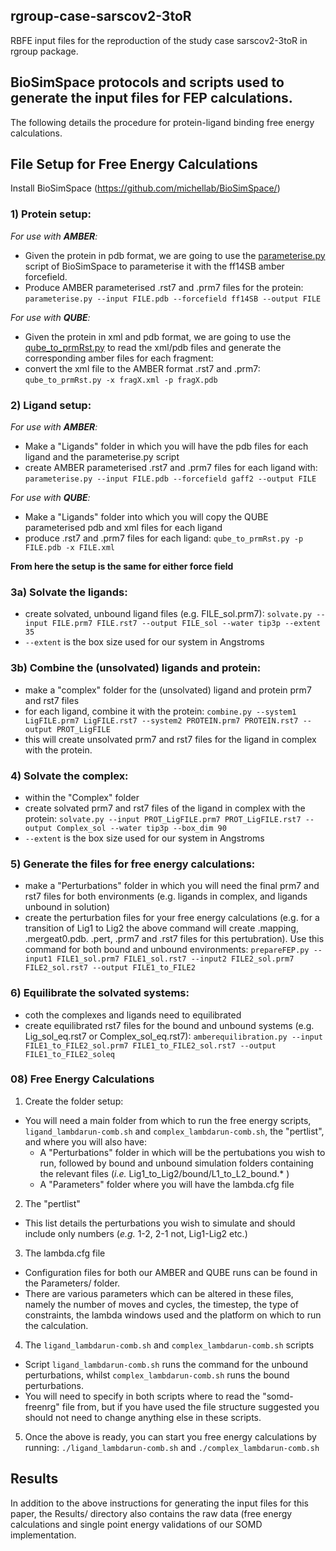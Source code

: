 ## rgroup-case-sarscov2-3toR
RBFE input files for the reproduction of the study case sarscov2-3toR in rgroup package. 

## BioSimSpace protocols and scripts used to generate the input files for FEP calculations. 

The following details the procedure for protein-ligand binding free energy calculations. 

## File Setup for Free Energy Calculations

Install BioSimSpace (https://github.com/michellab/BioSimSpace/)

### 1) Protein setup: 

  *For use with **AMBER**:*
  - Given the protein in pdb format, we are going to use the [parameterise.py](https://github.com/michellab/BioSimSpace/blob/devel/nodes/playground/parameterise.py) script of BioSimSpace to parameterise it with the ff14SB amber forcefield.
  - Produce AMBER parameterised .rst7 and .prm7 files for the protein: ```parameterise.py --input FILE.pdb --forcefield ff14SB --output FILE```
  
  *For use with **QUBE**:*
  - Given the protein in xml and pdb format, we are going to use the [qube_to_prmRst.py](https://github.com/cole-group/QUBE-SOMD-paper/blob/master/qube_to_prmRst.py) to read the xml/pdb files and generate the corresponding amber files for each fragment:
  - convert the xml file to the AMBER format .rst7 and .prm7: ```qube_to_prmRst.py -x fragX.xml -p fragX.pdb```  
  
### 2) Ligand setup:

  *For use with **AMBER**:*

  - Make a "Ligands" folder in which you will have the pdb files for each ligand and the parameterise.py script
  - create AMBER parameterised .rst7 and .prm7 files for each ligand with: ```parameterise.py --input FILE.pdb --forcefield gaff2 --output FILE```

  *For use with **QUBE**:*

  - Make a "Ligands" folder into which you will copy the QUBE parameterised pdb and xml files for each ligand
  - produce .rst7 and .prm7 files for each ligand: ```qube_to_prmRst.py -p FILE.pdb -x FILE.xml```

**From here the setup is the same for either force field**

### 3a) Solvate the ligands:

  - create solvated, unbound ligand files (e.g. FILE_sol.prm7): ```solvate.py --input FILE.prm7 FILE.rst7 --output FILE_sol --water tip3p --extent 35```
  - `--extent` is the box size used for our system in Angstroms
  
### 3b) Combine the (unsolvated) ligands and protein:

  - make a "complex" folder for the (unsolvated) ligand and protein prm7 and rst7 files
  - for each ligand, combine it with the protein: ```combine.py --system1 LigFILE.prm7 LigFILE.rst7 --system2 PROTEIN.prm7 PROTEIN.rst7 --output PROT_LigFILE```
  - this will create unsolvated prm7 and rst7 files for the ligand in complex with the protein.
  
### 4) Solvate the complex:

  - within the "Complex" folder
  - create solvated prm7 and rst7 files of the ligand in complex with the protein: ```solvate.py --input PROT_LigFILE.prm7 PROT_LigFILE.rst7 --output Complex_sol --water tip3p --box_dim 90```
  - `--extent` is the box size used for our system in Angstroms

### 5) Generate the files for free energy calculations:

  - make a "Perturbations" folder in which you will need the final prm7 and rst7 files for both environments (e.g. ligands in complex, and ligands unbound in solution)
  - create the perturbation files for your free energy calculations (e.g. for a transition of Lig1 to Lig2 the above command will create .mapping, .mergeat0.pdb. .pert, .prm7 and .rst7 files for this pertubration).  Use this command for both bound and unbound environments: ```prepareFEP.py --input1 FILE1_sol.prm7 FILE1_sol.rst7 --input2 FILE2_sol.prm7 FILE2_sol.rst7 --output FILE1_to_FILE2```
  
### 6) Equilibrate the solvated systems:

  - coth the complexes and ligands need to equilibrated
  - create equilibrated rst7 files for the bound and unbound systems (e.g. Lig_sol_eq.rst7 or Complex_sol_eq.rst7): ```amberequilibration.py --input FILE1_to_FILE2_sol.prm7 FILE1_to_FILE2_sol.rst7 --output FILE1_to_FILE2_soleq```

### 08) Free Energy Calculations

1) Create the folder setup:
  - You will need a main folder from which to run the free energy scripts, ```ligand_lambdarun-comb.sh``` and ```complex_lambdarun-comb.sh```, the "pertlist", and where you will also have:
    - A "Perturbations" folder in which will be the pertubations you wish to run, followed by bound and unbound simulation folders containing the relevant files (*i.e.* Lig1_to_Lig2/bound/L1_to_L2_bound.* ) 
    - A "Parameters" folder where you will have the lambda.cfg file

2) The "pertlist"
  - This list details the perturbations you wish to simulate and should include only numbers (*e.g.* 1-2, 2-1 not, Lig1-Lig2 etc.)

3) The lambda.cfg file
  - Configuration files for both our AMBER and QUBE runs can be found in the Parameters/ folder. 
  - There are various parameters which can be altered in these files, namely the number of moves and cycles, the timestep, the type of constraints, the lambda windows used and the platform on which to run the calculation. 

4) The ```ligand_lambdarun-comb.sh``` and ```complex_lambdarun-comb.sh``` scripts
- Script ```ligand_lambdarun-comb.sh``` runs the command for the unbound perturbations, whilst ```complex_lambdarun-comb.sh``` runs the bound perturbations. 
- You will need to specify in both scripts where to read the "somd-freenrg" file from, but if you have used the file structure suggested you should not need to change anything else in these scripts.

5) Once the above is ready, you can start you free energy calculations by running: ```./ligand_lambdarun-comb.sh``` and ```./complex_lambdarun-comb.sh```


## Results

In addition to the above instructions for generating the input files for this paper, the Results/ directory also contains the raw data (free energy calculations and single point energy validations of our SOMD implementation.


